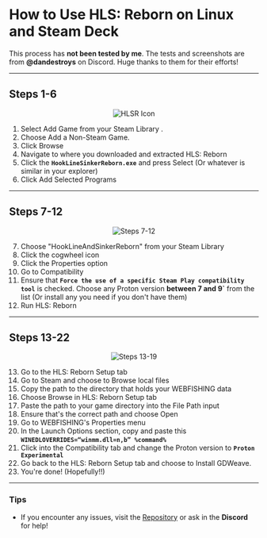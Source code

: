# How to Use HLS: Reborn on Linux and Steam Deck

This process has **not been tested by me**. The tests and screenshots are from **@dandestroys** on Discord. Huge thanks to them for their efforts!

---

## Steps 1-6
<div align="center">
  <img src="https://github.com/FerretPaws/HLSReborn/blob/main/repores/LinuxUsageSteps1-6.png?raw=true" alt="HLSR Icon" />
</div>

1. Select Add Game from your Steam Library .
2. Choose Add a Non-Steam Game.
3. Click Browse
4. Navigate to where you downloaded and extracted HLS: Reborn
5. Click the **`HookLineSinkerReborn.exe`** and press Select (Or whatever is similar in your explorer) 
6. Click Add Selected Programs

---

## Steps 7-12
<div align="center">
  <img src="https://github.com/FerretPaws/HLSReborn/blob/main/repores/LinuxUsageSteps7-12.png?raw=true" alt="Steps 7-12" />
</div>

7. Choose "HookLineAndSinkerReborn" from your Steam Library 
8. Click the cogwheel icon
9. Click the Properties option 
10. Go to Compatibility 
11. Ensure that **`Force the use of a specific Steam Play compatibility tool`** is checked. Choose any Proton version **between 7 and 9`** from the list (Or install any you need if you don't have them)
12. Run HLS: Reborn

---

## Steps 13-22
<div align="center">
  <img src="https://github.com/FerretPaws/HLSReborn/blob/main/repores/LinuxUsageSteps13-22.png?raw=true" alt="Steps 13-19" />
</div>

13. Go to the HLS: Reborn Setup tab
14. Go to Steam and choose to Browse local files
15. Copy the path to the directory that holds your WEBFISHING data
16. Choose Browse in HLS: Reborn Setup tab
17. Paste the path to your game directory into the File Path input
18. Ensure that's the correct path and choose Open
19. Go to WEBFISHING's Properties menu
20. In the Launch Options section, copy and paste this **`WINEDLOVERRIDES=“winmm.dll=n,b” %command%`**
21. Click into the Compatibility tab and change the Proton version to **`Proton Experimental`**
22. Go back to the HLS: Reborn Setup tab and choose to Install GDWeave.
23. You're done! (Hopefully!!)

---

### Tips
- If you encounter any issues, visit the [Repository](https://github.com/FerretPaws/HLSReborn) or ask in the **Discord** for help!


